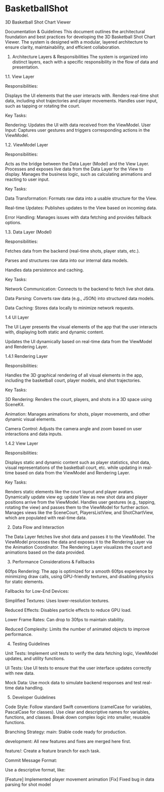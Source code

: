 # BasketballShot
3D Basketball Shot Chart Viewer

Documentation & Guidelines
This document outlines the architectural foundation and best practices for developing the 3D Basketball Shot Chart Viewer. The system is designed with a modular, layered architecture to ensure clarity, maintainability, and efficient collaboration.

1. Architecture Layers & Responsibilities
The system is organized into distinct layers, each with a specific responsibility in the flow of data and presentation.

1.1. View Layer

Responsibilities:

Displays the UI elements that the user interacts with.
Renders real-time shot data, including shot trajectories and player movements.
Handles user input, such as tapping or rotating the court.

Key Tasks:

Rendering: Updates the UI with data received from the ViewModel.
User Input: Captures user gestures and triggers corresponding actions in the ViewModel.

1.2. ViewModel Layer

Responsibilities:

Acts as the bridge between the Data Layer (Model) and the View Layer.
Processes and exposes live data from the Data Layer for the View to display.
Manages the business logic, such as calculating animations and reacting to user input.

Key Tasks:

Data Transformation: Formats raw data into a usable structure for the View.

Real-time Updates: Publishes updates to the View based on incoming data.

Error Handling: Manages issues with data fetching and provides fallback options.

1.3. Data Layer (Model)

Responsibilities:

Fetches data from the backend (real-time shots, player stats, etc.).

Parses and structures raw data into our internal data models.

Handles data persistence and caching.

Key Tasks:

Network Communication: Connects to the backend to fetch live shot data.

Data Parsing: Converts raw data (e.g., JSON) into structured data models.

Data Caching: Stores data locally to minimize network requests.

1.4 UI Layer

The UI Layer presents the visual elements of the app that the user interacts with, displaying both static and dynamic content.

Updates the UI dynamically based on real-time data from the ViewModel and Rendering Layer.

1.4.1 Rendering Layer

Responsibilities:

Handles the 3D graphical rendering of all visual elements in the app, including the basketball court, player models, and shot trajectories.

Key Tasks:

3D Rendering: Renders the court, players, and shots in a 3D space using SceneKit.

Animation: Manages animations for shots, player movements, and other dynamic visual elements.

Camera Control: Adjusts the camera angle and zoom based on user interactions and data inputs.

1.4.2 View Layer

Responsibilities:

Displays static and dynamic content such as player statistics, shot data, visual representations of the basketball court, etc. while updating in real-time based on data from the ViewModel and Rendering Layer.

Key Tasks:

Renders static elements like the court layout and player avatars.
Dynamically update view eg: update View as new shot data and player positions arrive from the ViewModel.
Handles user gestures (e.g., tapping, rotating the view) and passes them to the ViewModel for further action.
Manages views like the SceneCourt, PlayersListView, and ShotChartView, which are populated with real-time data.

2. Data Flow and Interaction

The Data Layer fetches live shot data and passes it to the ViewModel.
The ViewModel processes the data and exposes it to the Rendering Layer via the Animation Coordinator.
The Rendering Layer visualizes the court and animations based on the data provided.

3. Performance Considerations & Fallbacks

60fps Rendering: The app is optimized for a smooth 60fps experience by minimizing draw calls, using GPU-friendly textures, and disabling physics for static elements.

Fallbacks for Low-End Devices:

Simplified Textures: Uses lower-resolution textures.

Reduced Effects: Disables particle effects to reduce GPU load.

Lower Frame Rates: Can drop to 30fps to maintain stability.

Reduced Complexity: Limits the number of animated objects to improve performance.

4. Testing Guidelines

Unit Tests: Implement unit tests to verify the data fetching logic, ViewModel updates, and utility functions.

UI Tests: Use UI tests to ensure that the user interface updates correctly with new data.

Mock Data: Use mock data to simulate backend responses and test real-time data handling.

5. Developer Guidelines

Code Style:
Follow standard Swift conventions (camelCase for variables, PascalCase for classes).
Use clear and descriptive names for variables, functions, and classes.
Break down complex logic into smaller, reusable functions.

Branching Strategy:
main: Stable code ready for production.

development: All new features and fixes are merged here first.

feature/<branch-name>: Create a feature branch for each task.

Commit Message Format:

Use a descriptive format, like:

[Feature] Implemented player movement animation
[Fix] Fixed bug in data parsing for shot model
